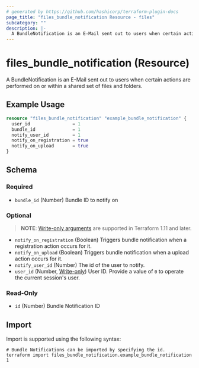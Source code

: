 ```yaml
---
# generated by https://github.com/hashicorp/terraform-plugin-docs
page_title: "files_bundle_notification Resource - files"
subcategory: ""
description: |-
  A BundleNotification is an E-Mail sent out to users when certain actions are performed on or within a shared set of files and folders.
---
```


# files_bundle_notification (Resource)

A BundleNotification is an E-Mail sent out to users when certain actions are performed on or within a shared set of files and folders.

## Example Usage

```terraform
resource "files_bundle_notification" "example_bundle_notification" {
  user_id                = 1
  bundle_id              = 1
  notify_user_id         = 1
  notify_on_registration = true
  notify_on_upload       = true
}
```

<!-- schema generated by tfplugindocs -->
## Schema

### Required

- `bundle_id` (Number) Bundle ID to notify on

### Optional

> **NOTE**: [Write-only arguments](https://developer.hashicorp.com/terraform/language/resources/ephemeral#write-only-arguments) are supported in Terraform 1.11 and later.

- `notify_on_registration` (Boolean) Triggers bundle notification when a registration action occurs for it.
- `notify_on_upload` (Boolean) Triggers bundle notification when a upload action occurs for it.
- `notify_user_id` (Number) The id of the user to notify.
- `user_id` (Number, [Write-only](https://developer.hashicorp.com/terraform/language/resources/ephemeral#write-only-arguments)) User ID.  Provide a value of `0` to operate the current session's user.

### Read-Only

- `id` (Number) Bundle Notification ID

## Import

Import is supported using the following syntax:

```shell
# Bundle Notifications can be imported by specifying the id.
terraform import files_bundle_notification.example_bundle_notification 1
```
